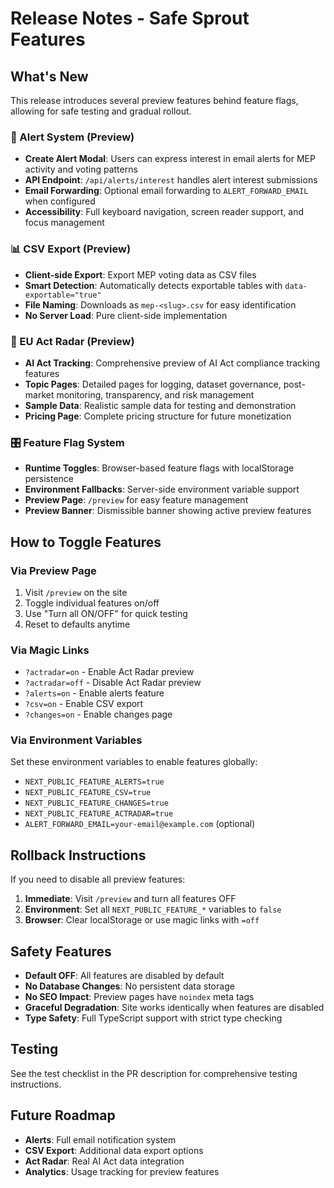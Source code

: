 # Release Notes - Safe Sprout Features

## What's New

This release introduces several preview features behind feature flags, allowing for safe testing and gradual rollout.

### 🚨 Alert System (Preview)
- **Create Alert Modal**: Users can express interest in email alerts for MEP activity and voting patterns
- **API Endpoint**: `/api/alerts/interest` handles alert interest submissions
- **Email Forwarding**: Optional email forwarding to `ALERT_FORWARD_EMAIL` when configured
- **Accessibility**: Full keyboard navigation, screen reader support, and focus management

### 📊 CSV Export (Preview)
- **Client-side Export**: Export MEP voting data as CSV files
- **Smart Detection**: Automatically detects exportable tables with `data-exportable="true"`
- **File Naming**: Downloads as `mep-<slug>.csv` for easy identification
- **No Server Load**: Pure client-side implementation

### 🎯 EU Act Radar (Preview)
- **AI Act Tracking**: Comprehensive preview of AI Act compliance tracking features
- **Topic Pages**: Detailed pages for logging, dataset governance, post-market monitoring, transparency, and risk management
- **Sample Data**: Realistic sample data for testing and demonstration
- **Pricing Page**: Complete pricing structure for future monetization

### 🎛️ Feature Flag System
- **Runtime Toggles**: Browser-based feature flags with localStorage persistence
- **Environment Fallbacks**: Server-side environment variable support
- **Preview Page**: `/preview` for easy feature management
- **Preview Banner**: Dismissible banner showing active preview features

## How to Toggle Features

### Via Preview Page
1. Visit `/preview` on the site
2. Toggle individual features on/off
3. Use "Turn all ON/OFF" for quick testing
4. Reset to defaults anytime

### Via Magic Links
- `?actradar=on` - Enable Act Radar preview
- `?actradar=off` - Disable Act Radar preview
- `?alerts=on` - Enable alerts feature
- `?csv=on` - Enable CSV export
- `?changes=on` - Enable changes page

### Via Environment Variables
Set these environment variables to enable features globally:
- `NEXT_PUBLIC_FEATURE_ALERTS=true`
- `NEXT_PUBLIC_FEATURE_CSV=true`
- `NEXT_PUBLIC_FEATURE_CHANGES=true`
- `NEXT_PUBLIC_FEATURE_ACTRADAR=true`
- `ALERT_FORWARD_EMAIL=your-email@example.com` (optional)

## Rollback Instructions

If you need to disable all preview features:

1. **Immediate**: Visit `/preview` and turn all features OFF
2. **Environment**: Set all `NEXT_PUBLIC_FEATURE_*` variables to `false`
3. **Browser**: Clear localStorage or use magic links with `=off`

## Safety Features

- **Default OFF**: All features are disabled by default
- **No Database Changes**: No persistent data storage
- **No SEO Impact**: Preview pages have `noindex` meta tags
- **Graceful Degradation**: Site works identically when features are disabled
- **Type Safety**: Full TypeScript support with strict type checking

## Testing

See the test checklist in the PR description for comprehensive testing instructions.

## Future Roadmap

- **Alerts**: Full email notification system
- **CSV Export**: Additional data export options
- **Act Radar**: Real AI Act data integration
- **Analytics**: Usage tracking for preview features
